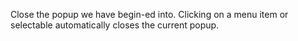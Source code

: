 Close the popup we have begin-ed into. Clicking on a menu item or selectable automatically closes the current popup.
